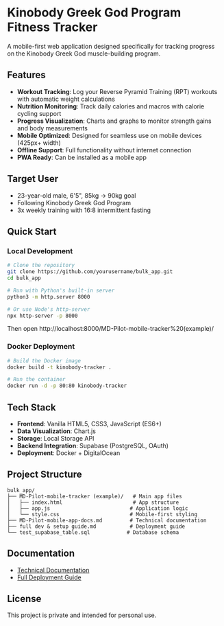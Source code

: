 # Kinobody Greek God Program Fitness Tracker

A mobile-first web application designed specifically for tracking progress on the Kinobody Greek God muscle-building program.

## Features

- **Workout Tracking**: Log your Reverse Pyramid Training (RPT) workouts with automatic weight calculations
- **Nutrition Monitoring**: Track daily calories and macros with calorie cycling support
- **Progress Visualization**: Charts and graphs to monitor strength gains and body measurements
- **Mobile Optimized**: Designed for seamless use on mobile devices (425px+ width)
- **Offline Support**: Full functionality without internet connection
- **PWA Ready**: Can be installed as a mobile app

## Target User

- 23-year-old male, 6'5", 85kg → 90kg goal
- Following Kinobody Greek God Program
- 3x weekly training with 16:8 intermittent fasting

## Quick Start

### Local Development

```bash
# Clone the repository
git clone https://github.com/yourusername/bulk_app.git
cd bulk_app

# Run with Python's built-in server
python3 -m http.server 8000

# Or use Node's http-server
npx http-server -p 8000
```

Then open http://localhost:8000/MD-Pilot-mobile-tracker%20(example)/

### Docker Deployment

```bash
# Build the Docker image
docker build -t kinobody-tracker .

# Run the container
docker run -d -p 80:80 kinobody-tracker
```

## Tech Stack

- **Frontend**: Vanilla HTML5, CSS3, JavaScript (ES6+)
- **Data Visualization**: Chart.js
- **Storage**: Local Storage API
- **Backend Integration**: Supabase (PostgreSQL, OAuth)
- **Deployment**: Docker + DigitalOcean

## Project Structure

```
bulk_app/
├── MD-Pilot-mobile-tracker (example)/   # Main app files
│   ├── index.html                       # App structure
│   ├── app.js                          # Application logic
│   └── style.css                       # Mobile-first styling
├── MD-Pilot-mobile-app-docs.md         # Technical documentation
├── full dev & setup guide.md           # Deployment guide
└── test_supabase_table.sql            # Database schema
```

## Documentation

- [Technical Documentation](MD-Pilot-mobile-app-docs.md)
- [Full Deployment Guide](full%20dev%20&%20setup%20guide.md)

## License

This project is private and intended for personal use.